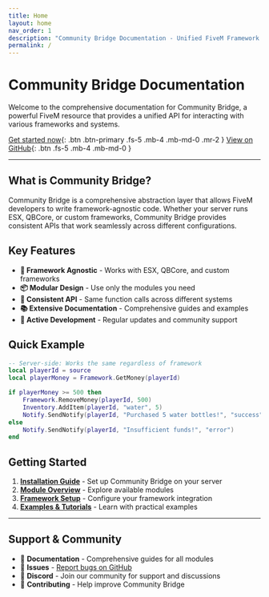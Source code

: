 ```yaml
---
title: Home
layout: home
nav_order: 1
description: "Community Bridge Documentation - Unified FiveM Framework API"
permalink: /
---
```


# Community Bridge Documentation

Welcome to the comprehensive documentation for Community Bridge, a powerful FiveM resource that provides a unified API for interacting with various frameworks and systems.

[Get started now](community_bridge/){: .btn .btn-primary .fs-5 .mb-4 .mb-md-0 .mr-2 } [View on GitHub](https://github.com/tootsf/community_bridge){: .btn .fs-5 .mb-4 .mb-md-0 }

---

## What is Community Bridge?

Community Bridge is a comprehensive abstraction layer that allows FiveM developers to write framework-agnostic code. Whether your server runs ESX, QBCore, or custom frameworks, Community Bridge provides consistent APIs that work seamlessly across different configurations.

## Key Features

- **🔧 Framework Agnostic** - Works with ESX, QBCore, and custom frameworks
- **📦 Modular Design** - Use only the modules you need
- **🎯 Consistent API** - Same function calls across different systems  
- **📚 Extensive Documentation** - Comprehensive guides and examples
- **🚀 Active Development** - Regular updates and community support

## Quick Example

```lua
-- Server-side: Works the same regardless of framework
local playerId = source
local playerMoney = Framework.GetMoney(playerId)

if playerMoney >= 500 then
    Framework.RemoveMoney(playerId, 500)
    Inventory.AddItem(playerId, "water", 5)
    Notify.SendNotify(playerId, "Purchased 5 water bottles!", "success")
else
    Notify.SendNotify(playerId, "Insufficient funds!", "error")
end
```

## Getting Started

1. **[Installation Guide](community_bridge/)** - Set up Community Bridge on your server
2. **[Module Overview](community_bridge/modules/)** - Explore available modules
3. **[Framework Setup](community_bridge/modules/framework/)** - Configure your framework integration
4. **[Examples & Tutorials](community_bridge/examples/)** - Learn with practical examples

---

## Support & Community

- 📖 **Documentation** - Comprehensive guides for all modules
- 🐛 **Issues** - [Report bugs on GitHub](https://github.com/tootsf/community_bridge/issues)
- 💬 **Discord** - Join our community for support and discussions
- 📝 **Contributing** - Help improve Community Bridge
